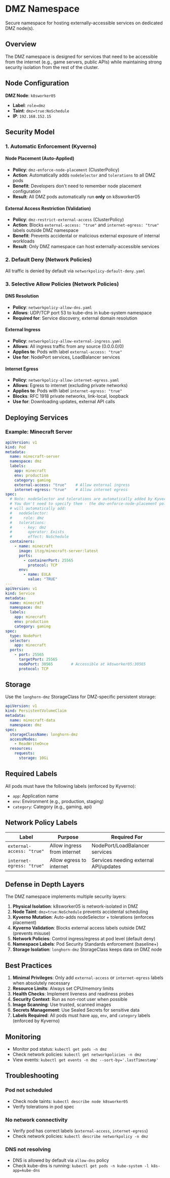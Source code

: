 # DMZ Namespace

Secure namespace for hosting externally-accessible services on dedicated DMZ node(s).

## Overview

The DMZ namespace is designed for services that need to be accessible from the internet (e.g., game servers, public APIs) while maintaining strong security isolation from the rest of the cluster.

## Node Configuration

**DMZ Node**: `k8sworker05`
- **Label**: `role=dmz`
- **Taint**: `dmz=true:NoSchedule`
- **IP**: `192.168.152.15`

## Security Model

### 1. Automatic Enforcement (Kyverno)

#### Node Placement (Auto-Applied)
- **Policy**: `dmz-enforce-node-placement` (ClusterPolicy)
- **Action**: Automatically adds `nodeSelector` and `tolerations` to all DMZ pods
- **Benefit**: Developers don't need to remember node placement configuration
- **Result**: All DMZ pods automatically run **only** on k8sworker05

#### External Access Restriction (Validation)
- **Policy**: `dmz-restrict-external-access` (ClusterPolicy)
- **Action**: Blocks `external-access: "true"` and `internet-egress: "true"` labels outside DMZ namespace
- **Benefit**: Prevents accidental or malicious external exposure of internal workloads
- **Result**: Only DMZ namespace can host externally-accessible services

### 2. Default Deny (Network Policies)
All traffic is denied by default via `networkpolicy-default-deny.yaml`

### 3. Selective Allow Policies (Network Policies)

#### DNS Resolution
- **Policy**: `networkpolicy-allow-dns.yaml`
- **Allows**: UDP/TCP port 53 to kube-dns in kube-system namespace
- **Required for**: Service discovery, external domain resolution

#### External Ingress
- **Policy**: `networkpolicy-allow-external-ingress.yaml`
- **Allows**: All ingress traffic from any source (0.0.0.0/0)
- **Applies to**: Pods with label `external-access: "true"`
- **Use for**: NodePort services, LoadBalancer services

#### Internet Egress
- **Policy**: `networkpolicy-allow-internet-egress.yaml`
- **Allows**: Egress to internet (excluding private networks)
- **Applies to**: Pods with label `internet-egress: "true"`
- **Blocks**: RFC 1918 private networks, link-local, loopback
- **Use for**: Downloading updates, external API calls

## Deploying Services

### Example: Minecraft Server

```yaml
apiVersion: v1
kind: Pod
metadata:
  name: minecraft-server
  namespace: dmz
  labels:
    app: minecraft
    env: production
    category: gaming
    external-access: "true"    # Allow external ingress
    internet-egress: "true"    # Allow internet egress
spec:
  # Note: nodeSelector and tolerations are automatically added by Kyverno!
  # You don't need to specify them - the dmz-enforce-node-placement policy
  # will automatically add:
  #   nodeSelector:
  #     role: dmz
  #   tolerations:
  #     - key: dmz
  #       operator: Exists
  #       effect: NoSchedule
  containers:
    - name: minecraft
      image: itzg/minecraft-server:latest
      ports:
        - containerPort: 25565
          protocol: TCP
      env:
        - name: EULA
          value: "TRUE"
---
apiVersion: v1
kind: Service
metadata:
  name: minecraft
  namespace: dmz
  labels:
    app: minecraft
    env: production
    category: gaming
spec:
  type: NodePort
  selector:
    app: minecraft
  ports:
    - port: 25565
      targetPort: 25565
      nodePort: 30565        # Accessible at k8sworker05:30565
      protocol: TCP
```

## Storage

Use the `longhorn-dmz` StorageClass for DMZ-specific persistent storage:

```yaml
apiVersion: v1
kind: PersistentVolumeClaim
metadata:
  name: minecraft-data
  namespace: dmz
spec:
  storageClassName: longhorn-dmz
  accessModes:
    - ReadWriteOnce
  resources:
    requests:
      storage: 10Gi
```

## Required Labels

All pods must have the following labels (enforced by Kyverno):
- `app`: Application name
- `env`: Environment (e.g., production, staging)
- `category`: Category (e.g., gaming, api)

## Network Policy Labels

| Label | Purpose | Required For |
|-------|---------|--------------|
| `external-access: "true"` | Allow ingress from internet | NodePort/LoadBalancer services |
| `internet-egress: "true"` | Allow egress to internet | Services needing external API/updates |

## Defense in Depth Layers

The DMZ namespace implements multiple security layers:

1. **Physical Isolation**: k8sworker05 is network-isolated in DMZ
2. **Node Taint**: `dmz=true:NoSchedule` prevents accidental scheduling
3. **Kyverno Mutation**: Auto-adds nodeSelector + tolerations (enforces placement)
4. **Kyverno Validation**: Blocks external access labels outside DMZ (prevents misuse)
5. **Network Policies**: Control ingress/egress at pod level (default deny)
6. **Namespace Labels**: Pod Security Standards enforcement (baseline+)
7. **Storage Isolation**: `longhorn-dmz` StorageClass keeps data on DMZ node

## Best Practices

1. **Minimal Privileges**: Only add `external-access` or `internet-egress` labels when absolutely necessary
2. **Resource Limits**: Always set CPU/memory limits
3. **Health Checks**: Implement liveness and readiness probes
4. **Security Context**: Run as non-root user when possible
5. **Image Scanning**: Use trusted, scanned images
6. **Secrets Management**: Use Sealed Secrets for sensitive data
7. **Labels Required**: All pods must have `app`, `env`, and `category` labels (enforced by Kyverno)

## Monitoring

- Monitor pod status: `kubectl get pods -n dmz`
- Check network policies: `kubectl get networkpolicies -n dmz`
- View events: `kubectl get events -n dmz --sort-by='.lastTimestamp'`

## Troubleshooting

### Pod not scheduled
- Check node taints: `kubectl describe node k8sworker05`
- Verify tolerations in pod spec

### No network connectivity
- Verify pod has correct labels (`external-access`, `internet-egress`)
- Check network policies: `kubectl describe networkpolicy -n dmz`

### DNS not resolving
- DNS is allowed by default via `allow-dns` policy
- Check kube-dns is running: `kubectl get pods -n kube-system -l k8s-app=kube-dns`

